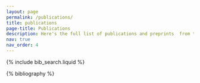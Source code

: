 ```yaml
---
layout: page
permalink: /publications/
title: publications
page-title: Publications
description: Here's the full list of publications and preprints  from the lab
nav: true
nav_order: 4
---
```

<!-- _pages/publications.md -->

<!-- Bibsearch Feature -->

{% include bib_search.liquid %}

<div class="publications">

{% bibliography %}

</div>
